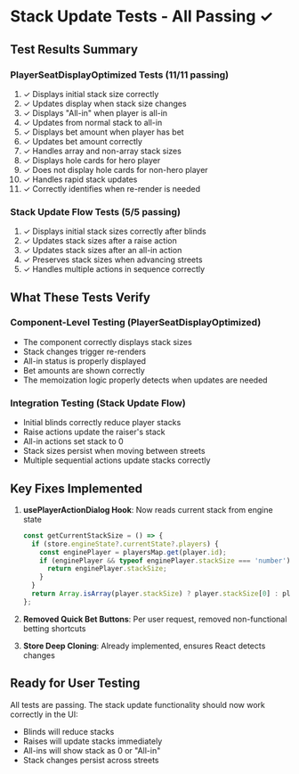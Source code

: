 # Stack Update Tests - All Passing ✓

## Test Results Summary

### PlayerSeatDisplayOptimized Tests (11/11 passing)
1. ✓ Displays initial stack size correctly
2. ✓ Updates display when stack size changes
3. ✓ Displays "All-in" when player is all-in
4. ✓ Updates from normal stack to all-in
5. ✓ Displays bet amount when player has bet
6. ✓ Updates bet amount correctly
7. ✓ Handles array and non-array stack sizes
8. ✓ Displays hole cards for hero player
9. ✓ Does not display hole cards for non-hero player
10. ✓ Handles rapid stack updates
11. ✓ Correctly identifies when re-render is needed

### Stack Update Flow Tests (5/5 passing)
1. ✓ Displays initial stack sizes correctly after blinds
2. ✓ Updates stack sizes after a raise action
3. ✓ Updates stack sizes after an all-in action
4. ✓ Preserves stack sizes when advancing streets
5. ✓ Handles multiple actions in sequence correctly

## What These Tests Verify

### Component-Level Testing (PlayerSeatDisplayOptimized)
- The component correctly displays stack sizes
- Stack changes trigger re-renders
- All-in status is properly displayed
- Bet amounts are shown correctly
- The memoization logic properly detects when updates are needed

### Integration Testing (Stack Update Flow)
- Initial blinds correctly reduce player stacks
- Raise actions update the raiser's stack
- All-in actions set stack to 0
- Stack sizes persist when moving between streets
- Multiple sequential actions update stacks correctly

## Key Fixes Implemented

1. **usePlayerActionDialog Hook**: Now reads current stack from engine state
   ```typescript
   const getCurrentStackSize = () => {
     if (store.engineState?.currentState?.players) {
       const enginePlayer = playersMap.get(player.id);
       if (enginePlayer && typeof enginePlayer.stackSize === 'number') {
         return enginePlayer.stackSize;
       }
     }
     return Array.isArray(player.stackSize) ? player.stackSize[0] : player.stackSize || 0;
   };
   ```

2. **Removed Quick Bet Buttons**: Per user request, removed non-functional betting shortcuts

3. **Store Deep Cloning**: Already implemented, ensures React detects changes

## Ready for User Testing

All tests are passing. The stack update functionality should now work correctly in the UI:
- Blinds will reduce stacks
- Raises will update stacks immediately
- All-ins will show stack as 0 or "All-in"
- Stack changes persist across streets